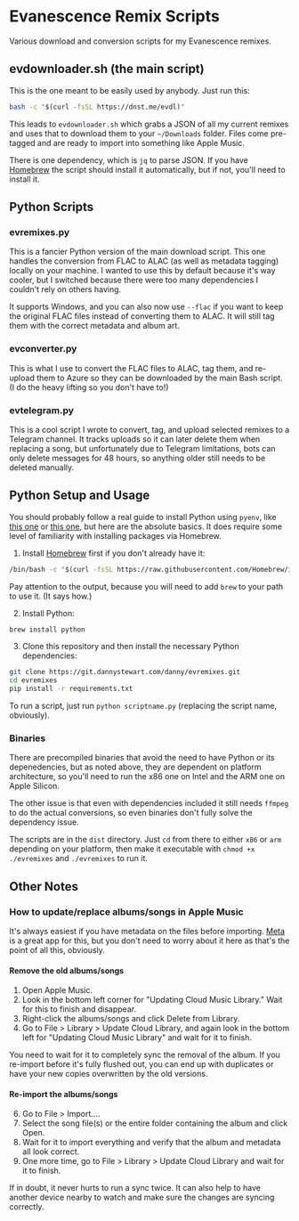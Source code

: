 # Evanescence Remix Scripts

Various download and conversion scripts for my Evanescence remixes.

## evdownloader.sh (the main script)

This is the one meant to be easily used by anybody. Just run this:
```bash
bash -c "$(curl -fsSL https://dnst.me/evdl)"
```

This leads to `evdownloader.sh` which grabs a JSON of all my current remixes and uses that to download them to your `~/Downloads` folder. Files come pre-tagged and are ready to import into something like Apple Music.

There is one dependency, which is `jq` to parse JSON. If you have [Homebrew](https://brew.sh) the script should install it automatically, but if not, you'll need to install it.

## Python Scripts

### evremixes.py

This is a fancier Python version of the main download script. This one handles the conversion from FLAC to ALAC (as well as metadata tagging) locally on your machine. I wanted to use this by default because it's way cooler, but I switched because there were too many dependencies I couldn't rely on others having.

It supports Windows, and you can also now use `--flac` if you want to keep the original FLAC files instead of converting them to ALAC. It will still tag them with the correct metadata and album art.

### evconverter.py

This is what I use to convert the FLAC files to ALAC, tag them, and re-upload them to Azure so they can be downloaded by the main Bash script. (I do the heavy lifting so you don't have to!)

### evtelegram.py

This is a cool script I wrote to convert, tag, and upload selected remixes to a Telegram channel. It tracks uploads so it can later delete them when replacing a song, but unfortunately due to Telegram limitations, bots can only delete messages for 48 hours, so anything older still needs to be deleted manually.

## Python Setup and Usage

You should probably follow a real guide to install Python using `pyenv`, like [this one](https://www.pythoncentral.io/installing-python-on-mac-using-homebrew/) or [this one](https://www.freecodecamp.org/news/python-version-on-mac-update/), but here are the absolute basics. It does require some level of familiarity with installing packages via Homebrew.

1. Install [Homebrew](https://brew.sh) first if you don't already have it:
```bash
/bin/bash -c "$(curl -fsSL https://raw.githubusercontent.com/Homebrew/install/HEAD/install.sh)"
```
Pay attention to the output, because you will need to add `brew` to your path to use it. (It says how.)

2. Install Python:
```bash
brew install python
```
3. Clone this repository and then install the necessary Python dependencies:
```bash
git clone https://git.dannystewart.com/danny/evremixes.git
cd evremixes
pip install -r requirements.txt
```

To run a script, just run `python scriptname.py` (replacing the script name, obviously).

### Binaries

There are precompiled binaries that avoid the need to have Python or its depenedencies, but as noted above, they are dependent on platform architecture, so you'll need to run the x86 one on Intel and the ARM one on Apple Silicon.

The other issue is that even with dependencies included it still needs `ffmpeg` to do the actual conversions, so even binaries don't fully solve the dependency issue.

The scripts are in the `dist` directory. Just `cd` from there to either `x86` or `arm` depending on your platform, then make it executable with `chmod +x ./evremixes` and `./evremixes` to run it.

## Other Notes

### How to update/replace albums/songs in Apple Music

It's always easiest if you have metadata on the files before importing. [Meta](https://www.nightbirdsevolve.com/meta/) is a great app for this, but you don't need to worry about it here as that's the point of all this, obviously.

#### Remove the old albums/songs

1. Open Apple Music.
2. Look in the bottom left corner for "Updating Cloud Music Library." Wait for this to finish and disappear.
3. Right-click the albums/songs and click Delete from Library.
4. Go to File > Library > Update Cloud Library, and again look in the bottom left for "Updating Cloud Music Library" and wait for it to finish.

You need to wait for it to completely sync the removal of the album. If you re-import before it's fully flushed out, you can end up with duplicates or have your new copies overwritten by the old versions.

#### Re-import the albums/songs

6. Go to File > Import….
7. Select the song file(s) or the entire folder containing the album and click Open.
8. Wait for it to import everything and verify that the album and metadata all look correct.
9. One more time, go to File > Library > Update Cloud Library and wait for it to finish.

If in doubt, it never hurts to run a sync twice. It can also help to have another device nearby to watch and make sure the changes are syncing correctly.
